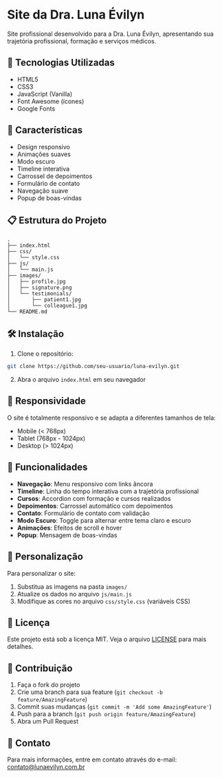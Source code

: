 # Site da Dra. Luna Évilyn

Site profissional desenvolvido para a Dra. Luna Évilyn, apresentando sua trajetória profissional, formação e serviços médicos.

## 🚀 Tecnologias Utilizadas

- HTML5
- CSS3
- JavaScript (Vanilla)
- Font Awesome (ícones)
- Google Fonts

## 🎨 Características

- Design responsivo
- Animações suaves
- Modo escuro
- Timeline interativa
- Carrossel de depoimentos
- Formulário de contato
- Navegação suave
- Popup de boas-vindas

## 📋 Estrutura do Projeto

```
.
├── index.html
├── css/
│   └── style.css
├── js/
│   └── main.js
├── images/
│   ├── profile.jpg
│   ├── signature.png
│   └── testimonials/
│       ├── patient1.jpg
│       └── colleague1.jpg
└── README.md
```

## 🛠️ Instalação

1. Clone o repositório:
```bash
git clone https://github.com/seu-usuario/luna-evilyn.git
```

2. Abra o arquivo `index.html` em seu navegador

## 📱 Responsividade

O site é totalmente responsivo e se adapta a diferentes tamanhos de tela:
- Mobile (< 768px)
- Tablet (768px - 1024px)
- Desktop (> 1024px)

## 🎯 Funcionalidades

- **Navegação**: Menu responsivo com links âncora
- **Timeline**: Linha do tempo interativa com a trajetória profissional
- **Cursos**: Accordion com formação e cursos realizados
- **Depoimentos**: Carrossel automático com depoimentos
- **Contato**: Formulário de contato com validação
- **Modo Escuro**: Toggle para alternar entre tema claro e escuro
- **Animações**: Efeitos de scroll e hover
- **Popup**: Mensagem de boas-vindas

## 🔧 Personalização

Para personalizar o site:

1. Substitua as imagens na pasta `images/`
2. Atualize os dados no arquivo `js/main.js`
3. Modifique as cores no arquivo `css/style.css` (variáveis CSS)

## 📄 Licença

Este projeto está sob a licença MIT. Veja o arquivo [LICENSE](LICENSE) para mais detalhes.

## 👥 Contribuição

1. Faça o fork do projeto
2. Crie uma branch para sua feature (`git checkout -b feature/AmazingFeature`)
3. Commit suas mudanças (`git commit -m 'Add some AmazingFeature'`)
4. Push para a branch (`git push origin feature/AmazingFeature`)
5. Abra um Pull Request

## 📧 Contato

Para mais informações, entre em contato através do e-mail: contato@lunaevilyn.com.br 